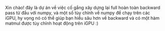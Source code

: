 Xin chào! đây là dự án về việc cố gắng xây dựng lại full hoàn toàn backward pass từ đầu với numpy, và một số tùy chỉnh về numpy để chạy trên các iGPU, hy vọng nó có thể giúp bạn hiểu sâu hơn về backward và có một hàm matmul được tùy chỉnh hoạt động trên iGPU :)
